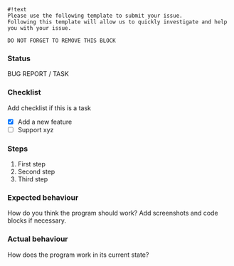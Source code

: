 ```
#!text
Please use the following template to submit your issue. 
Following this template will allow us to quickly investigate and help you with your issue. 

DO NOT FORGET TO REMOVE THIS BLOCK
```
### Status

BUG REPORT / TASK

### Checklist

Add checklist if this is a task
- [X] Add a new feature
- [ ] Support xyz

### Steps

1. First step
2. Second step
3. Third step

### Expected behaviour

How do you think the program should work? Add screenshots and code blocks if necessary.

### Actual behaviour

How does the program work in its current state?

